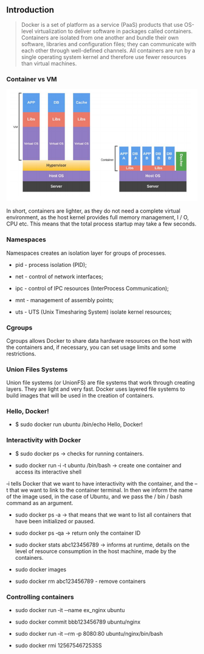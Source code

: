 ## Introduction

> Docker is a set of platform as a service (PaaS) products that use OS-level virtualization to deliver software in packages called containers. Containers are isolated from one another and bundle their own software, libraries and configuration files; they can communicate with each other through well-defined channels. All containers are run by a single operating system kernel and therefore use fewer resources than virtual machines.

### Container vs VM

![Virtual Machine x Container](VmContainer.png)

In short, containers are lighter, as they do not need a complete virtual environment, as the host kernel provides full memory management, I / O, CPU etc. This means that the total process startup may take a few seconds.

### Namespaces

Namespaces creates an isolation layer for groups of processes.

* pid - process isolation (PID);

* net - control of network interfaces;

* ipc - control of IPC resources (InterProcess Communication);

* mnt - management of assembly points;

* uts - UTS (Unix Timesharing System) isolate kernel resources;

### Cgroups

Cgroups allows Docker to share data hardware resources on the host with the containers and, if necessary, you can set usage limits and some restrictions.

### Union Files Systems

Union file systems (or UnionFS) are file systems that work through creating layers. They are light and very fast. Docker uses layered file systems to build images that will be used in the creation of containers.

### Hello, Docker!

* $ sudo docker run ubuntu /bin/echo Hello, Docker!

### Interactivity with Docker

*  $ sudo docker ps -> checks for running containers.

* sudo docker run ‐i ‐t ubuntu /bin/bash -> create one container and access its interactive shell

‐i tells Docker that we want to have interactivity with the container, and the –t that we want to link to the container terminal. In then we inform the name of the image used, in the case of Ubuntu, and we pass the / bin / bash command as an argument.

* sudo docker ps ‐a -> that means that we want to list all containers that have been initialized or paused.

* sudo docker ps ‐qa -> return only the container ID

* sudo docker stats abc123456789 -> informs at runtime, details on the level of resource consumption in the host machine, made by the containers.

* sudo docker images

* sudo docker rm abc123456789 - remove containers

### Controlling containers

* sudo docker run ‐it ‐‐name ex_nginx ubuntu

* sudo docker commit bbb123456789 ubuntu/nginx

* sudo docker run ‐it ‐‐rm ‐p 8080:80 ubuntu/nginx/bin/bash

* sudo docker rmi 125675467253SS

